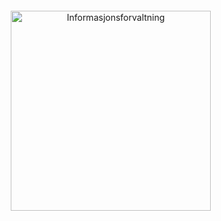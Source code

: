 <div style="text-align: center; margin:2em 0;">
  <img
    src="/images/brregLogoHvit.svg" style="width:320px; display:inline; margin:0; cursor:default;"  alt="Informasjonsforvaltning" title="Informasjonsforvaltning docs" onclick="return false;">&nbsp;
  </img>
</div>
